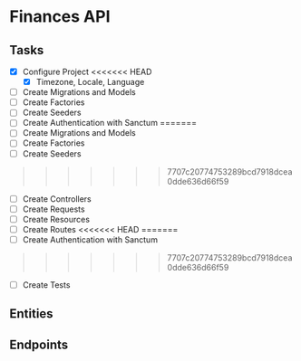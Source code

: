 # Finances API

## Tasks
- [X] Configure Project
<<<<<<< HEAD
    - [X] Timezone, Locale, Language
- [ ] Create Migrations and Models
- [ ] Create Factories
- [ ] Create Seeders
- [ ] Create Authentication with Sanctum
=======
- [ ] Create Migrations and Models
- [ ] Create Factories
- [ ] Create Seeders
>>>>>>> 7707c20774753289bcd7918dcea0dde636d66f59
- [ ] Create Controllers
- [ ] Create Requests
- [ ] Create Resources
- [ ] Create Routes
<<<<<<< HEAD
=======
- [ ] Create Authentication with Sanctum
>>>>>>> 7707c20774753289bcd7918dcea0dde636d66f59
- [ ] Create Tests

## Entities


## Endpoints

